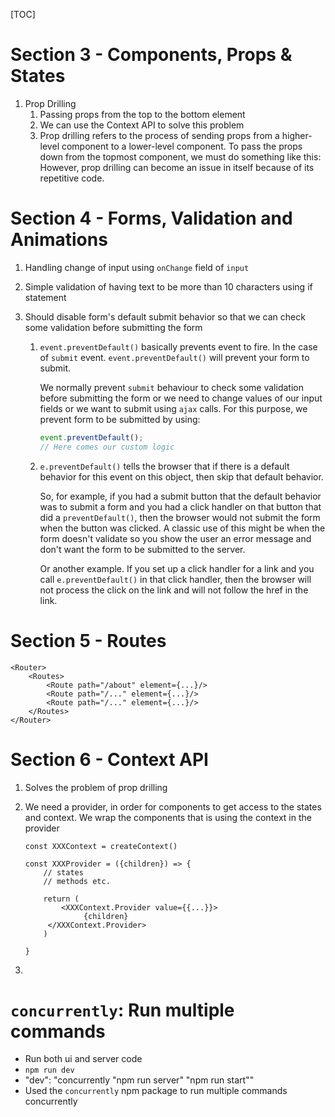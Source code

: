 [TOC]

# Section 3 - Components, Props & States

1. Prop Drilling
   1. Passing props from the top to the bottom element
   2. We can use the Context API to solve this problem
   3. Prop drilling refers to the process of sending props from a higher-level component to a lower-level component. To pass the props down from the topmost component, we must do something like this: However, prop drilling can become an issue in itself because of its repetitive code.



# Section 4 - Forms, Validation and Animations

1. Handling change of input using `onChange` field of `input`

2. Simple validation of having text to be more than 10 characters using if statement

3. Should disable form's default submit behavior so that we can check some validation before submitting the form

   1. `event.preventDefault()` basically prevents event to fire. In the case of `submit` event. `event.preventDefault()` will prevent your form to submit.

      We normally prevent `submit` behaviour to check some validation before submitting the form or we need to change values of our input fields or we want to submit using `ajax` calls. For this purpose, we prevent form to be submitted by using:

      ```js
      event.preventDefault();
      // Here comes our custom logic
      ```

   2. `e.preventDefault()` tells the browser that if there is a default behavior for this event on this object, then skip that default behavior.

      So, for example, if you had a submit button that the default behavior was to submit a form and you had a click handler on that button that did a `preventDefault()`, then the browser would not submit the form when the button was clicked. A classic use of this might be when the form doesn't validate so you show the user an error message and don't want the form to be submitted to the server.

      Or another example. If you set up a click handler for a link and you call `e.preventDefault()` in that click handler, then the browser will not process the click on the link and will not follow the href in the link.
      

# Section 5 - Routes

```tsx
<Router>
    <Routes>
        <Route path="/about" element={...}/>
        <Route path="/..." element={...}/>
        <Route path="/..." element={...}/>
    </Routes>
</Router>

```



# Section 6 - Context API

1. Solves the problem of prop drilling

2. We need a provider, in order for components to get access to the states and context. We wrap the components that is using the context in the provider

   ```tsx
   const XXXContext = createContext()
   
   const XXXProvider = ({children}) => {
       // states
       // methods etc.
       
       return (
           <XXXContext.Provider value={{...}}>
         		{children}
   		</XXXContext.Provider>
       )
   
   }
   
   ```

   

3. 

# `concurrently`: Run multiple commands

- Run both ui and server code
- `npm run dev`
- "dev": "concurrently \"npm run server\" \"npm run start\""
- Used the `concurrently` npm package to run multiple commands concurrently
